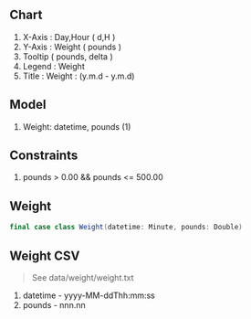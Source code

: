 Chart
-----
1. X-Axis : Day,Hour ( d,H )
2. Y-Axis : Weight ( pounds )
3. Tooltip ( pounds, delta )
4. Legend : Weight
5. Title : Weight : (y.m.d - y.m.d)

Model
-----
1. Weight: datetime, pounds (1)

Constraints
-----------
1. pounds > 0.00 && pounds <= 500.00

Weight
------
```scala
final case class Weight(datetime: Minute, pounds: Double)
```

Weight CSV
----------
>See data/weight/weight.txt
1. datetime - yyyy-MM-ddThh:mm:ss
2. pounds - nnn.nn